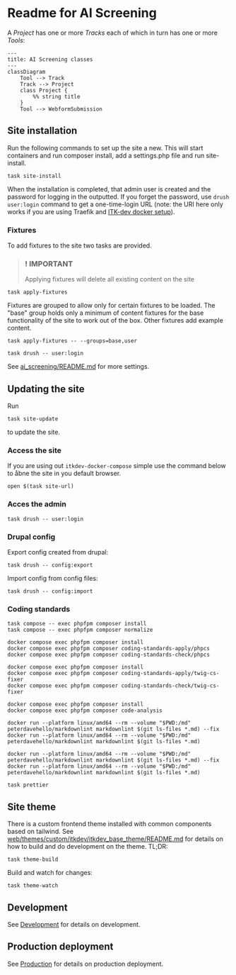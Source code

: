 # Readme for AI Screening

A _Project_ has one or more _Tracks_ each of which in turn has one or more _Tools_:

``` mermaid
---
title: AI Screening classes
---
classDiagram
    Tool --> Track
    Track --> Project
    class Project {
        %% string title
    }
    Tool --> WebformSubmission
```

## Site installation

Run the following commands to set up the site a new. This will start containers
and run composer install, add a settings.php file and run site-install.

```shell name="site-up"
task site-install
```

When the installation is completed, that admin user is created and the password for logging in the outputted. If you
forget the password, use `drush user:login` command to get a one-time-login URL (note: the URI here only works if
you are using Traefik and [ITK-dev docker setup](https://github.com/itk-dev/devops_itkdev-docker)).

### Fixtures

To add fixtures to the site two tasks are provided.

> ### ! IMPORTANT
>
> Applying fixtures will delete all existing content on the site

```shell name="fixtures"
task apply-fixtures
```

Fixtures are grouped to allow only for certain fixtures to be loaded. The "base"
group holds only a minimum of content fixtures for the base functionality of the
site to work out of the box. Other fixtures add example content.

```shell name="fixtures-groups"
task apply-fixtures -- --groups=base,user
```

```shell name="site-login"
task drush -- user:login
```

See [ai_screening/README.md](web/modules/custom/ai_screening/README.md) for more settings.

## Updating the site

Run

``` shell name="site-update"
task site-update
```

to update the site.

### Access the site

If you are using out `itkdev-docker-compose` simple use the command below to åbne the site in you default browser.

```shell name="site-open"
open $(task site-url)
```

### Acces the admin

```shell name="site-open-admin"
task drush -- user:login
```

### Drupal config

Export config created from drupal:

```shell
task drush -- config:export
```

Import config from config files:

```shell
task drush -- config:import
```

### Coding standards

```shell name=coding-standards-composer
task compose -- exec phpfpm composer install
task compose -- exec phpfpm composer normalize
```

```shell name=coding-standards-php
docker compose exec phpfpm composer install
docker compose exec phpfpm composer coding-standards-apply/phpcs
docker compose exec phpfpm composer coding-standards-check/phpcs
```

```shell name=coding-standards-twig
docker compose exec phpfpm composer install
docker compose exec phpfpm composer coding-standards-apply/twig-cs-fixer
docker compose exec phpfpm composer coding-standards-check/twig-cs-fixer
```

```shell name=code-analysis
docker compose exec phpfpm composer install
docker compose exec phpfpm composer code-analysis
```

```shell name=coding-standards-markdown
docker run --platform linux/amd64 --rm --volume "$PWD:/md" peterdavehello/markdownlint markdownlint $(git ls-files *.md) --fix
docker run --platform linux/amd64 --rm --volume "$PWD:/md" peterdavehello/markdownlint markdownlint $(git ls-files *.md)
```

```shell name=coding-standards-markdown
docker run --platform linux/amd64 --rm --volume "$PWD:/md" peterdavehello/markdownlint markdownlint $(git ls-files *.md) --fix
docker run --platform linux/amd64 --rm --volume "$PWD:/md" peterdavehello/markdownlint markdownlint $(git ls-files *.md)
```

``` shell name=coding-standards-js
task prettier
```

## Site theme

There is a custom frontend theme installed with common components based on tailwind. See
[web/themes/custom/itkdev/itkdev_base_theme/README.md](web/themes/custom/itkdev/itkdev_base_theme/README.md) for details
on how to build and do development on the theme. TL;DR:

``` shell name="theme-build"
task theme-build
```

Build and watch for changes:

``` shell name="theme-watch"
task theme-watch
```

## Development

See [Development](docs/Development.md) for details on development.

## Production deployment

See [Production](docs/Production.md) for details on production deployment.

